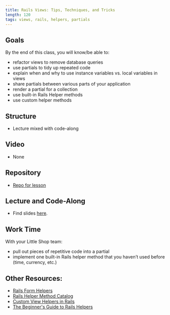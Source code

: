 ```yaml
---
title: Rails Views: Tips, Techniques, and Tricks
length: 120
tags: views, rails, helpers, partials
---
```


## Goals

By the end of this class, you will know/be able to:

* refactor views to remove database queries
* use partials to tidy up repeated code
* explain when and why to use instance variables vs. local variables in views
* share partials between various parts of your application
* render a partial for a collection
* use built-in Rails Helper methods
* use custom helper methods

## Structure

* Lecture mixed with code-along

## Video

* None

## Repository

* [Repo for lesson](https://github.com/turingschool-examples/better-views)

## Lecture and Code-Along

* Find slides [here](https://www.dropbox.com/sh/3arjs0ruo0if8k9/AAAr_v92lSe7I_XvM0iM4Rppa?dl=0).

## Work Time

With your Little Shop team:

* pull out pieces of repetitive code into a partial
* implement one built-in Rails helper method that you haven’t used before (time, currency, etc.)

## Other Resources:

* [Rails Form Helpers](http://guides.rubyonrails.org/form_helpers.html)
* [Rails Helper Method Catalog](http://www.oreillynet.com/pub/a/ruby/excerpts/ruby-learning-rails/ruby-catalog-helper-methods.html)
* [Custom View Helpers in Rails](http://www.rails-dev.com/custom-view-helpers-in-rails-4)
* [The Beginner's Guide to Rails Helpers](http://mixandgo.com/blog/the-beginner-s-guide-to-rails-helpers)
